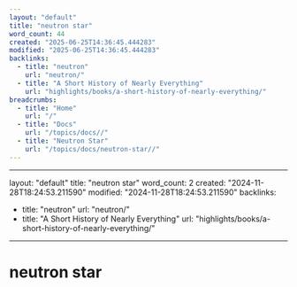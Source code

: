 ```yaml
---
layout: "default"
title: "neutron star"
word_count: 44
created: "2025-06-25T14:36:45.444283"
modified: "2025-06-25T14:36:45.444283"
backlinks:
  - title: "neutron"
    url: "neutron/"
  - title: "A Short History of Nearly Everything"
    url: "highlights/books/a-short-history-of-nearly-everything/"
breadcrumbs:
  - title: "Home"
    url: "/"
  - title: "Docs"
    url: "/topics/docs//"
  - title: "Neutron Star"
    url: "/topics/docs/neutron-star//"
---
```

---
layout: "default"
title: "neutron star"
word_count: 2
created: "2024-11-28T18:24:53.211590"
modified: "2024-11-28T18:24:53.211590"
backlinks:
  - title: "neutron"
    url: "neutron/"
  - title: "A Short History of Nearly Everything"
    url: "highlights/books/a-short-history-of-nearly-everything/"
---
# neutron star

